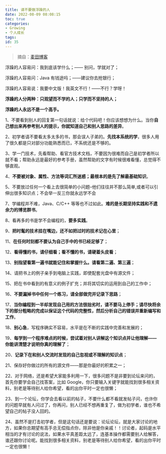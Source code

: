```yaml
---
title: 请不要做浮躁的人
date: 2022-08-09 08:08:15
toc: true
categories:
- Growing
- 个人成长
tags:
id: 35
---
```


> 摘自：[麦田博客](http://blog.itmyhome.com/2014/12/please-do-not-make-impulsive-person)

浮躁的人容易问：我到底该学什么；—— 别问，学就对了；

浮躁的人容易问：Java 有钱途吗；——建议你去抢银行；

浮躁的人容易说：我要中文版！我英文不行！——不行？学呀！

**浮躁的人分两种：只观望而不学的人；只学而不坚持的人；**

**浮躁的人永远不是一个高手。**

<!--more-->

1、不要看到别人的回复第一句话就说：给个代码吧！你应该想想为什么。当你**自己想出来再参考别人的提示，你就知道自己和别人思路的差异**。

2、初学者请不要看太多太多的书，那会误人子弟的。**先找本系统的学**，很多人用了很久都是只对部分功能熟悉而已，不系统还是不够的。

3、学一门技术，先看帮助、看官方技术文档，不要因为很难而自己是初学者所以就不看；帮助永远是最好的参考手册，虽然帮助的文字有时候很难看懂，总觉得不够直观。

4、**不要被对象、属性、方法等词汇所迷惑；最根本的是先了解最基础知识**。

5、不要放过任何一个看上去很简单的小问题–他们往往并不那么简单,或者可以引伸出很多知识点；不会举一反三你就永远学不会

7、学编程并不难，Java、C/C++ 等等也不过如此。**难的是长期坚持实践和不遗余力的博览群书**。

8、看再多的书是学不会编程的，**要多实践**。

9、**把时髦的技术挂在嘴边，还不如把过时的技术记在心里**；

11、**在任何时刻都不要认为自己手中的书已经足够了**；

12、**看得懂的书，请仔细看；看不懂的书，请硬着头皮看**；

13、**别指望看第一遍书就能记住和掌握什么。请看第二遍、第三遍**；

14、请把书上的例子亲手到电脑上实践，即使配套光盘中有源文件；

15、把在书中看到的有意义的例子扩充；并将其切实的运用到自己的工作中；

16、**不要漏掉书中任何一个练习，请全部做完并记录下思路**；

17、**当你编程到一半却发现自己用的方法很拙劣时，请不要马上停手；请尽快将余下的部分粗略的完成以保证这个代码的完整性，然后分析自己的错误并重新编写和工作**。

18、**别心急**，写程序确实不容易，水平是在不断的实践中完善和发展的；

19、**每学到一个程序难点的时候，尝试着对别人讲解这个知识点并让他理解——你能讲清楚才说明你真的理解了**；

20、**记录下在和别人交流时发现的自己忽视或不理解的知识点**；

21、保存好你做过的所有的源文件——那是你最好的积累之一；

22、对于网络，还是希望大家能多利用一下，很多问题不是非要到论坛来问的，首先你要学会自己找答案，比如 Google，你只要输入关键字就能找到很多相关资料，别老是等待别人给你希望，看的出你平时一定也很懒；

23、到一个论坛，你学会去看以前的帖子，不要什么都不看就发帖子问，也许你的问题早就有人问过了，你再问，别人已经不想再重复了，做为初学者，谁也不希望自己的帖子没人回的。

24、虽然不是打击初学者，但是这句话还是要说：论坛论坛，就是大家讨论的地方，如果你总期望有高手总无偿指点你，除非他是你亲戚！！讨论者，起码是水平相当的才有讨论的说法，如果水平真差距太远了，连基本操作都需要别人给解答，谁还跟你讨论呢。能找到很多相关资料，别老是等待别人给你希望，看的出你平时一定也很懒！

